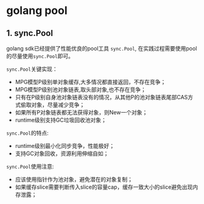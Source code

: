 <!---
markmeta_title: golang pool
markmeta_author: 望哥
markmeta_date: 2020-01-09
markmeta_tags: golang,pool
markmeta_categories: lang
-->

# golang pool

## 1. sync.Pool

golang sdk已经提供了性能优良的pool工具 `sync.Pool`, 在实践过程需要使用pool的尽量使用`sync.Pool`即可。

`sync.Pool`关键实现：

- MPG模型P级别单对象缓存,大多情况都直接返回，不存在竞争；
- MPG模型P级别池对象链表,取头部对象,也不存在竞争；
- 只有在P级别自身池对象链表没有的情况，从其他P的池对象链表尾部CAS方式偷取对象，尽量减少竞争；
- 如果所有P对象链表都无法获得对象，则New一个对象；
- runtime级别支持GC垃圾回收池对象；

`sync.Pool`的特点:

- runtime级别最小化同步竞争，性能极好；
- 支持GC对象回收，资源利用伸缩自如；

`sync.Pool`使用注意:

- 应该使用指针作为池对象，避免潜在的对象复制；
- 如果缓存slice需要判断传入slice的容量cap，缓存一致大小的slice避免出现内存泄露；


